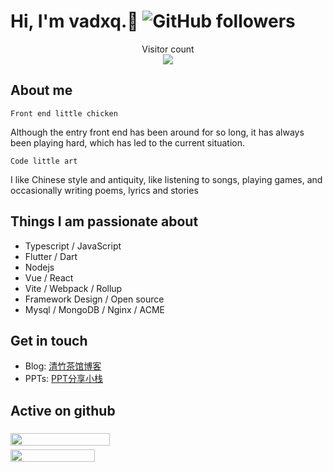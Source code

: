 # Hi, I'm **vadxq**.👋  ![GitHub followers](https://img.shields.io/github/followers/vadxq?style=social)

<p align="center"> 
  Visitor count<br>
  <img src="https://profile-counter.glitch.me/vadxq/count.svg" />
</p>

## About me

`Front end little chicken`

Although the entry front end has been around for so long, it has always been playing hard, which has led to the current situation.

`Code little art`

I like Chinese style and antiquity, like listening to songs, playing games, and occasionally writing poems, lyrics and stories

## Things I am passionate about

- Typescript / JavaScript
- Flutter / Dart
- Nodejs
- Vue / React
- Vite / Webpack / Rollup
- Framework Design / Open source
- Mysql / MongoDB / Nginx / ACME

## Get in touch

- Blog: [清竹茶馆博客](https://blog.vadxq.com)
- PPTs: [PPT分享小栈](https://ppt.vadxq.com)

## Active on github

<div style="display: flex;justify-content: space-between;flex-wrap: wrap;">
  <img src="https://github-readme-stats.vercel.app/api?username=vadxq&show_icons=true&count_private=true" style="width:53%;min-width:300px;margin-top:6px;">
  <img src="https://github-readme-stats.vercel.app/api/top-langs/?username=vadxq&layout=compact" style="width:45%;min-width:300px;margin-top:6px;">
</div>
